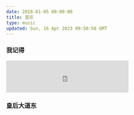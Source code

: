 ```yaml
---
date: 2018-01-05 00:00:00
title: 音乐
type: music
updated: Sun, 16 Apr 2023 09:50:56 GMT
---
```

### 我记得

<iframe frameborder="no" border="0" marginwidth="0" marginheight="0" width=330 height=86 src="https://music.163.com/outchain/player?type=2&id=1974443814&auto=0&height=66"></iframe>

### 皇后大道东


<iframe frameborder="no" border="0" marginwidth="0" marginheight="0" width=330 height=86 src=""></iframe>
